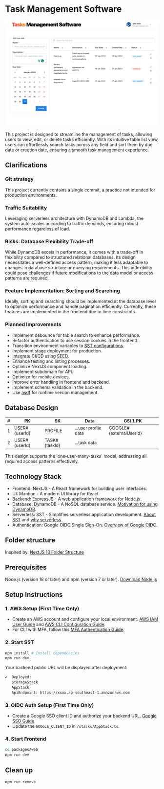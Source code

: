 # Task Management Software

![image](./docs/screenshot.png)

This project is designed to streamline the management of tasks, allowing users to view, edit, or delete tasks efficiently. With its intuitive table list view, users can effortlessly search tasks across any field and sort them by due date or creation date, ensuring a smooth task management experience.

## Clarifications

### Git strategy

This project currently contains a single commit, a practice not intended for production environments.

### Traffic Suitability

Leveraging serverless architecture with DynamoDB and Lambda, the system auto-scales according to traffic demands, ensuring robust performance regardless of load.

### Risks: Database Flexibility Trade-off

While DynamoDB excels in performance, it comes with a trade-off in flexibility compared to structured relational databases. Its design necessitates a well-defined access pattern, making it less adaptable to changes in database structure or querying requirements. This inflexibility could pose challenges if future modifications to the data model or access patterns are required.

### Feature Implementation: Sorting and Searching

Ideally, sorting and searching should be implemented at the database level to optimize performance and handle pagination efficiently. Currently, these features are implemented in the frontend due to time constraints.

### Planned Improvements

- Implement debounce for table search to enhance performance.
- Refactor authentication to use session cookies in the frontend.
- Transition environment variables to [SST configurations](https://docs.sst.dev/config).
- Implement stage deployment for production.
- Integrate CI/CD using [SEED](https://seed.run/docs/iam-credentials-per-stage).
- Enhance testing and linting processes.
- Optimize NextJS component loading.
- Implement subdomain for API.
- Optimize for mobile devices.
- Improve error handling in frontend and backend.
- Implement schema validation in the backend.
- Use [asdf](https://asdf-vm.com/guide/getting-started.html) for runtime version management.

## Database Design

| #   | PK            | SK            | Data                 | GSI 1 PK                |
| --- | ------------- | ------------- | -------------------- | ----------------------- |
| 1   | USER#{userId} | PROFILE       | ...user profile data | GOOGLE#{externalUserId} |
| 2   | USER#{userId} | TASK#{taskId} | ...task data         |                         |

This design supports the 'one-user-many-tasks' model, addressing all required access patterns effectively.

## Technology Stack

- Frontend: NextJS - A React framework for building user interfaces.
- UI: Mantine - A modern UI library for React.
- Backend: ExpressJS - A web application framework for Node.js.
- Database: DynamoDB - A NoSQL database service. [Motivation for using DynamoDB](https://aws.amazon.com/blogs/database/motivations-for-migration-to-amazon-dynamodb).
- Serverless: SST - Simplifies serverless application development. [About SST](https://sst.dev/chapters/what-is-sst.html) and [why serverless](https://sst.dev/chapters/why-create-serverless-apps.html).
- Authentication: Google OIDC Single Sign-On. [Overview of Google OIDC](https://docs.sst.dev/auth#google).

## Folder structure

Inspired by: [NextJS 13 Folder Structure](https://medium.com/@mertenercan/nextjs-13-folder-structure-c3453d780366)

## Prerequisites

Node.js (version 18 or later) and npm (version 7 or later). [Download Node.js](https://nodejs.org/en)

## Setup Instructions

### 1. AWS Setup (First Time Only)

- Create an AWS account and configure your local environment. [AWS IAM User Guide](https://sst.dev/chapters/create-an-iam-user.html) and [AWS CLI Configuration Guide](https://sst.dev/chapters/configure-the-aws-cli.html).
- For CLI with MFA, follow this [MFA Authentication Guide](https://aws.amazon.com/premiumsupport/knowledge-center/authenticate-mfa-cli).

### 2. Start SST

```sh
npm install # Install dependencies
npm run dev
```

Your backend public URL will be displayed after deployment:

```sh
✔  Deployed:
   StorageStack
   AppStack
   ApiEndpoint: https://xxxx.ap-southeast-1.amazonaws.com
```

### 3. OIDC Auth Setup (First Time Only)

- Create a Google SSO client ID and authorize your backend URL. [Google SSO Guide](https://sst.dev/examples/how-to-add-google-login-to-your-sst-apps.html).
- Update the `GOOGLE_CLIENT_ID` in `/stacks/AppStack.ts`.

### 4. Start Frontend

```sh
cd packages/web
npm run dev
```

## Clean up

```sh
npm run remove
```
